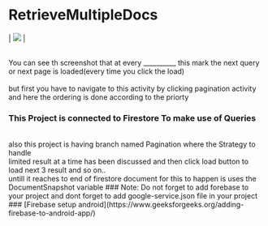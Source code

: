 # RetrieveMultipleDocs
| ![](https://1.bp.blogspot.com/-fiGL4IWy50Q/Xor3fokosnI/AAAAAAAAB1I/OlmEsBaHzcECCxKeJ0Rfil-ueW5l5xtTACLcBGAsYHQ/s1600/Screenshot_2020-04-06-14-39-50-662_com.darpan.retrievemultipledocs.png) |

<br>You can see th screenshot that at every __________ this mark the next query or next page is loaded(every time you click the load)</br>
<br>but first you have to navigate to this activity by clicking pagination activity and here the ordering is done according to the priorty
### This Project is connected to Firestore To make use of Queries 
<br>
also this project is having branch named Pagination where the Strategy to handle 
<br>
limited result at a time has been discussed and then click load button to load next 3 result and so on..<br>untill it reaches to end of firestore document
for this  to happen is uses the DocumentSnapshot variable
### Note:
Do not forget to add forebase to your project and dont forget to add google-service.json file in your project 
###  [Firebase setup android](https://www.geeksforgeeks.org/adding-firebase-to-android-app/)
